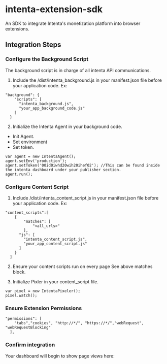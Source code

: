 # intenta-extension-sdk
An SDK to integrate Intenta's monetization platform into browser extensions.

## Integration Steps

### Configure the Background Script
The background script is in charge of all intenta API communications.

1. Include the /dist/intenta_background.js in your manifest.json file before your application code.
Ex:
```
"background": {
    "scripts": [
      "intenta_background.js",
      "your_app_background_code.js"
    ]
  }
```

2. Initialize the Intenta Agent in your background code.

* Init Agent.
* Set environment
* Set token.

```
var agent = new IntentaAgent();
agent.setEnv('production');
agent.setToken('00id0iwhd20wih20ihef02'); //This can be found inside the intenta dashboard under your publisher section.
agent.run();
```



### Configure Content Script
 
1. Include /dist/intenta_content_script.js in your manifest.json file before your application code.
Ex:
```
"content_scripts":[
  	{
  		"matches": [
  			"<all_urls>"
  		],
      "js": [
        "intenta_content_script.js",
        "your_app_content_script.js"
      ]
  	}
  ]
```

2. Ensure your content scripts run on every page
See above  matches block.

3. Initialize Pixler in your content_script file.

```
var pixel = new IntentaPixeler();
pixel.watch();

```

### Ensure Extension Permissions

```
"permissions": [
    "tabs","cookies", "http://*/", "https://*/","webRequest", "webRequestBlocking"
  ],
```

### Confirm integration
Your dashboard will begin to show page views here:


